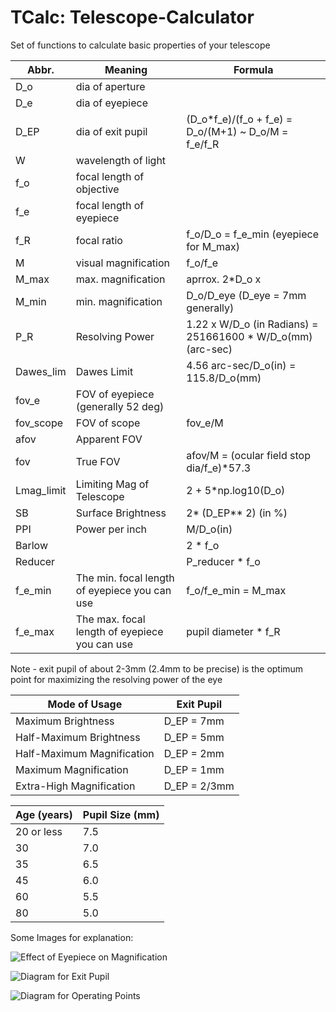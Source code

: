 # TCalc: Telescope-Calculator

Set of functions to calculate basic properties of your telescope

|Abbr.|Meaning|Formula|
|-----|-------|-------|
|D_o | dia of aperture||
|D_e | dia of eyepiece||
|D_EP | dia of exit pupil | (D_o*f_e)/(f_o + f_e) = D_o/(M+1) ~ D_o/M = f_e/f_R|
|W | wavelength of light||
|f_o | focal length of objective||
|f_e | focal length of eyepiece||
|f_R | focal ratio | f_o/D_o = f_e_min (eyepiece for M_max)|
|M | visual magnification | f_o/f_e|
|M_max | max. magnification | aprrox. 2*D_o x|
|M_min | min. magnification | D_o/D_eye (D_eye = 7mm generally)|
|P_R | Resolving Power | 1.22 x W/D_o (in Radians) = 251661600 * W/D_o(mm) (arc-sec)|
|Dawes_lim | Dawes Limit | 4.56 arc-sec/D_o(in) = 115.8/D_o(mm)|
|fov_e | FOV of eyepiece (generally 52 deg)|
|fov_scope | FOV of scope | fov_e/M|
|afov | Apparent FOV||
|fov | True FOV | afov/M = (ocular field stop dia/f_e)*57.3|
|Lmag_limit | Limiting Mag of Telescope | 2 + 5*np.log10(D_o)|
|SB | Surface Brightness | 2* (D_EP** 2) (in %)|
|PPI | Power per inch | M/D_o(in)|
|Barlow || 2 * f_o |
|Reducer || P_reducer * f_o|
|f_e_min | The min. focal length of eyepiece you can use | f_o/f_e_min = M_max|
|f_e_max | The max. focal length of eyepiece you can use | pupil diameter * f_R|

Note - exit pupil of about 2-3mm (2.4mm to be precise) is the optimum point for maximizing the resolving power of the eye

|Mode of Usage|Exit Pupil|
|-------------|----------|
|Maximum Brightness|D_EP = 7mm|
|Half-Maximum Brightness|D_EP = 5mm|
|Half-Maximum Magnification|D_EP = 2mm|
|Maximum Magnification|D_EP = 1mm|
|Extra-High Magnification|D_EP = 2/3mm|

|Age (years)|Pupil Size (mm)|
|-----------|---------------|
|20 or less|7.5|
|30|7.0|
|35|6.5|
|45|6.0|
|60|5.5|
|80|5.0|

Some Images for explanation:

![Effect of Eyepiece on Magnification](http://www.rocketmime.com/astronomy/ScopeDiagrams/EffectOfEyepiece.jpg "Effect of Eyepiece on Magnification")

![Diagram for Exit Pupil](http://www.rocketmime.com/astronomy/ScopeDiagrams/TelescopeMagnification_p2.gif "Diagram for Exit Pupil")

![Diagram for Operating Points](http://www.rocketmime.com/astronomy/ScopeDiagrams/OperatingPointsFull.gif "Diagram for Operating Points")
